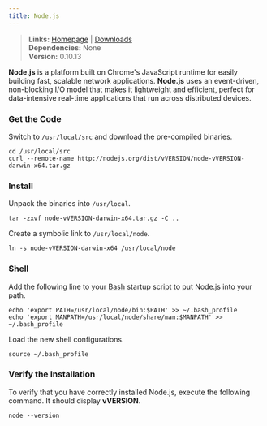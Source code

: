 ```yaml
---
title: Node.js
---
```


> **Links:** [Homepage](http://nodejs.org/) | [Downloads](http://nodejs.org/download/)  
> **Dependencies:** None  
> **Version:** <span id="version">0.10.13</span>


**Node.js** is a platform built on Chrome's JavaScript runtime for easily building fast, scalable network applications. **Node.js** uses an event-driven, non-blocking I/O model that makes it lightweight and efficient, perfect for data-intensive real-time applications that run across distributed devices.


### Get the Code

Switch to `/usr/local/src` and download the pre-compiled binaries.

	cd /usr/local/src
	curl --remote-name http://nodejs.org/dist/vVERSION/node-vVERSION-darwin-x64.tar.gz


### Install

Unpack the binaries into `/usr/local`.

	tar -zxvf node-vVERSION-darwin-x64.tar.gz -C ..

Create a symbolic link to `/usr/local/node`.

	ln -s node-vVERSION-darwin-x64 /usr/local/node


### Shell

Add the following line to your [Bash](http://en.wikipedia.org/wiki/Bash_%28Unix_shell%29) startup script to put Node.js into your path.

	echo 'export PATH=/usr/local/node/bin:$PATH' >> ~/.bash_profile
	echo 'export MANPATH=/usr/local/node/share/man:$MANPATH' >> ~/.bash_profile

Load the new shell configurations.

	source ~/.bash_profile


### Verify the Installation

To verify that you have correctly installed Node.js, execute the following command. It should display **vVERSION**.

	node --version
